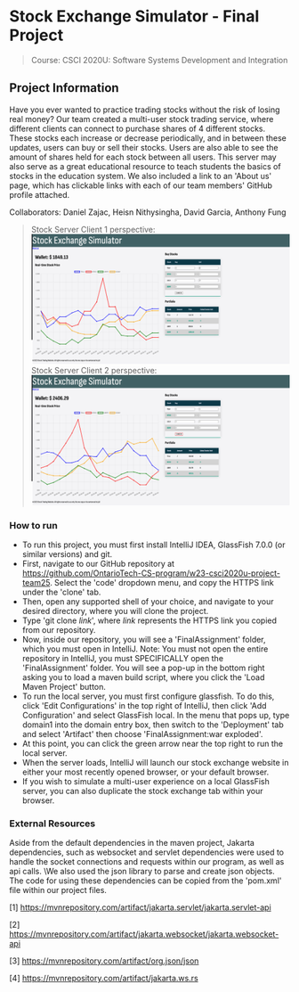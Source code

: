 # Stock Exchange Simulator - Final Project
> Course: CSCI 2020U: Software Systems Development and Integration


## Project Information
Have you ever wanted to practice trading stocks without the risk of losing real money? Our team created 
a multi-user stock trading service, where different clients can connect to purchase 
shares of 4 different stocks. These stocks each increase or decrease periodically, and in between these updates, 
users can buy or sell their stocks. Users are also able to see the amount of shares held for each stock 
between all users. This server may also serve as a great educational resource to teach students the basics 
of stocks in the education system. We also included a link to an 'About us' page, which has clickable links 
with each of our team members' GitHub profile attached.

Collaborators: Daniel Zajac, Heisn Nithysingha, David Garcia, Anthony Fung

> Stock Server Client 1 perspective:
![stockserver1.jpg](stockserver1.jpg)
> Stock Server Client 2 perspective:
![stockserver2.jpg](stockserver2.jpg)

### How to run
- To run this project, you must first install IntelliJ IDEA, GlassFish 7.0.0 (or similar versions) and git.
- First, navigate to our GitHub repository at
  https://github.com/OntarioTech-CS-program/w23-csci2020u-project-team25. Select the 'code'
  dropdown menu, and copy the HTTPS link under the 'clone' tab.
- Then, open any supported shell of your choice, and navigate to your desired directory, where you will clone the project.
- Type 'git clone *link*', where *link* represents the HTTPS link you copied from our repository.
- Now, inside our repository, you will see a 'FinalAssignment' folder, which you must open in IntelliJ.
  Note: You must not open the entire repository in IntelliJ, you must SPECIFICALLY open the 'FinalAssignment' folder.
  You will see a pop-up in the bottom right asking you to load a maven build script, where you click the 'Load Maven Project' button.
- To run the local server, you must first configure glassfish. To do this, click 'Edit Configurations' in the top right
  of IntelliJ, then click 'Add Configuration' and select GlassFish local. In the menu that pops up, type domain1 into the
  domain entry box, then switch to the 'Deployment' tab and select 'Artifact' then choose 'FinalAssignment:war exploded'.
- At this point, you can click the green arrow near the top right to run the local server.
- When the server loads, IntelliJ will launch our stock exchange website in either your most recently opened browser, or your
  default browser.
- If you wish to simulate a multi-user experience on a local GlassFish server, you can also duplicate the stock exchange 
  tab within your browser.

### External Resources
Aside from the default dependencies in the maven project, Jakarta dependencies, such as websocket and servlet 
dependencies were used to handle the socket connections and requests within our program, as well as api calls. \We also used the json library
to parse and create json objects. The code for using these dependencies can be copied from the 'pom.xml' file within our project files.

[1] https://mvnrepository.com/artifact/jakarta.servlet/jakarta.servlet-api

[2] https://mvnrepository.com/artifact/jakarta.websocket/jakarta.websocket-api

[3] https://mvnrepository.com/artifact/org.json/json

[4] https://mvnrepository.com/artifact/jakarta.ws.rs